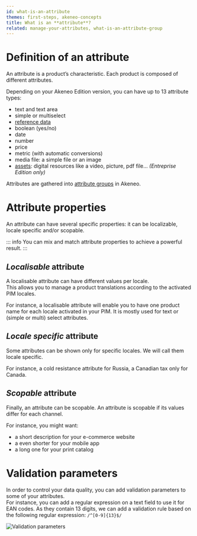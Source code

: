 ```yaml
---
id: what-is-an-attribute
themes: first-steps, akeneo-concepts
title: What is an **attribute**?
related: manage-your-attributes, what-is-an-attribute-group
---
```


# Definition of an attribute

An attribute is a product’s characteristic. Each product is composed of different attributes.

Depending on your Akeneo Edition version, you can have up to 13 attribute types:
- text and text area
- simple or multiselect
- [reference data](/articles/what-is-a-reference-data.html)
- boolean (yes/no)
- date
- number
- price
- metric (with automatic conversions)
- media file: a simple file or an image
- [assets](/articles/work-with-assets.html): digital resources like a video, picture, pdf file... _(Entreprise Edition only)_

Attributes are gathered into [attribute groups](/articles/what-is-an-attribute-group.html) in Akeneo.

# Attribute properties
An attribute can have several specific properties: it can be localizable, locale specific and/or scopable.

::: info
You can mix and match attribute properties to achieve a powerful result.
:::

## _Localisable_ attribute

A localisable attribute can have different values per locale.  
This allows you to manage a product translations according to the activated PIM locales.  

For instance, a localisable attribute will enable you to have one product name for each locale activated in your PIM. It is mostly used for text or (simple or multi) select attributes.

## _Locale specific_ attribute

Some attributes can be shown only for specific locales. We will call them locale specific.

For instance, a cold resistance attribute for Russia, a Canadian tax only for Canada.

## _Scopable_ attribute

Finally, an attribute can be scopable. An attribute is scopable if its values differ for each channel.

For instance, you might want:
- a short description for your e-commerce website
- a even shorter for your mobile app
- a long one for your print catalog

# Validation parameters

In order to control your data quality, you can add validation parameters to some of your attributes.  
For instance, you can add a regular expression on a text field to use it for EAN codes. As they contain 13 digits, we can add a validation rule based on the following regular expression: `/^[0-9]{13}$/`

![Validation parameters](../img/Settings_AttributesRegularExpression1.png)
